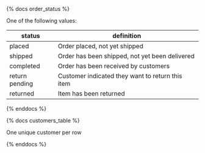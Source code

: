 {% docs order_status %}
    
One of the following values: 

| status         |definition                                       |
|----------------|--------------------------------------------------|
| placed         | Order placed, not yet shipped                    |
| shipped        | Order has been shipped, not yet been delivered   |
| completed      | Order has been received by customers             |
| return pending | Customer indicated they want to return this item |
| returned       | Item has been returned                           |

{% enddocs %}

{% docs customers_table %}
    
One unique customer per row

{% enddocs %}